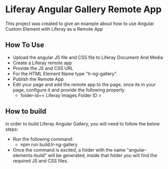 # Liferay Angular Gallery Remote App

This project was created to give an example about how to use Angular Custom Element with Liferay as a Remote App

## How To Use
- Upload the angular JS file and CSS file to Liferay Document And Media
- Create a Liferay remote app
- Provide the JS and CSS URL
- For the HTML Element Name type "lr-ng-gallery" 
- Publish the Remote App
- Edit your page and add the remote app to the page, once its in your page, configure it and provide the following property 
  - folder-id=< Liferay Images Folder ID >

## How to build
in order to build Liferay Angular Gallery, you will need to follow the below steps:
- Run the following command:
  - npm run build:lr-ng-gallery
- Once the command is excited, a folder with the name "angular-elements-build" will be generated, inside that folder you will find the required JS and CSS files.
